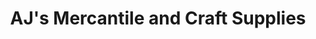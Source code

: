 ---
title: "AJ's Mercantile and Craft Supplies"
url: /dansville/ajs-mercantile-and-craft-supplies/
shop: gift
---